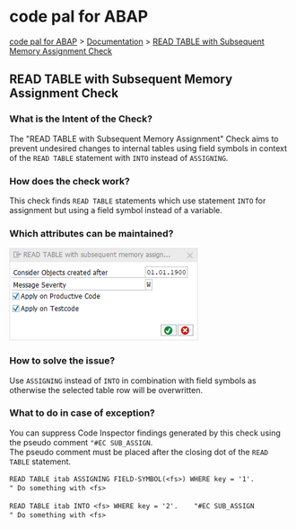 # code pal for ABAP

[code pal for ABAP](../../README.md) > [Documentation](../check_documentation.md) > [READ TABLE with Subsequent Memory Assignment Check](sub-assign-read-table.md)

## READ TABLE with Subsequent Memory Assignment Check

### What is the Intent of the Check?

The "READ TABLE with Subsequent Memory Assignment" Check aims to prevent undesired changes to internal tables using field symbols in context of the `READ TABLE` statement with `INTO` instead of `ASSIGNING`.

### How does the check work?

This check finds `READ TABLE` statements which use statement `INTO` for assignment but using a field symbol instead of a variable.

### Which attributes can be maintained?

![Attributes](./imgs/read_table_subsequent_mem_assign.png)

### How to solve the issue?

Use `ASSIGNING` instead of `INTO` in combination with field symbols as otherwise the selected table row will be overwritten.

### What to do in case of exception?

You can suppress Code Inspector findings generated by this check using the pseudo comment `"#EC SUB_ASSIGN`.  
The pseudo comment must be placed after the closing dot of the `READ TABLE` statement.

```abap
READ TABLE itab ASSIGNING FIELD-SYMBOL(<fs>) WHERE key = '1'.
" Do something with <fs>

READ TABLE itab INTO <fs> WHERE key = '2'.    "#EC SUB_ASSIGN
" Do something with <fs>
```
